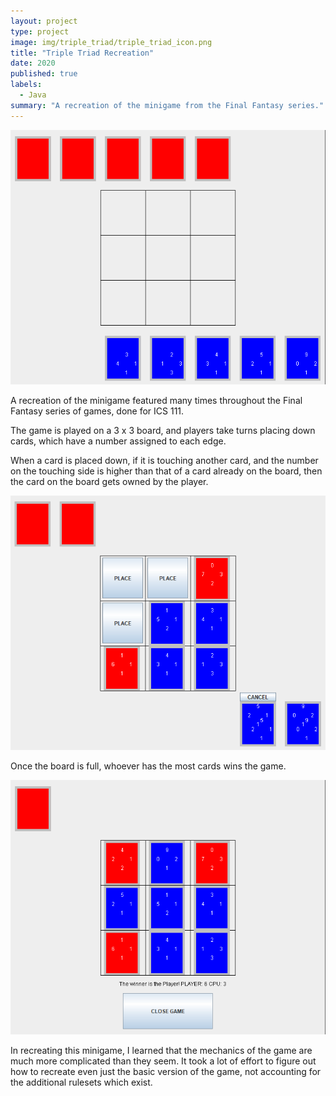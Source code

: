 ```yaml
---
layout: project
type: project
image: img/triple_triad/triple_triad_icon.png
title: "Triple Triad Recreation"
date: 2020
published: true
labels:
  - Java
summary: "A recreation of the minigame from the Final Fantasy series."
---
```


<img class="img-fluid" src="../img/triple_triad/triple_triad1.png">

A recreation of the minigame featured many times throughout the Final Fantasy series of games, done for ICS 111.

The game is played on a 3 x 3 board, and players take turns placing down cards, which have a number assigned to each edge.

When a card is placed down, if it is touching another card, and the number on the touching side is higher than that of a card already on the board, then the card on the board gets owned by the player.

<img class="img-fluid" src="../img/triple_triad/triple_triad2.png">

Once the board is full, whoever has the most cards wins the game.

<img class="img-fluid" src="../img/triple_triad/triple_triad3.png">

In recreating this minigame, I learned that the mechanics of the game are much more complicated than they seem. It took a lot of effort to figure out how to recreate even just the basic version of the game, not accounting for the additional rulesets which exist.
